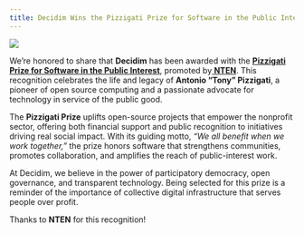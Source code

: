 ```yaml
---
title: Decidim Wins the Pizzigati Prize for Software in the Public Interest
---
```

![](/uploads/post-linkedin-7-.png)

We’re honored to share that **Decidim** has been awarded with the **[Pizzigati Prize for Software in the Public Interest](https://www.nten.org/change/pizzigati-prize)**, promoted by[ **NTEN**](https://www.nten.org/change/pizzigati-prize). This recognition celebrates the life and legacy of **Antonio “Tony” Pizzigati**, a pioneer of open source computing and a passionate advocate for technology in service of the public good.

The **Pizzigati Prize** uplifts open-source projects that empower the nonprofit sector, offering both financial support and public recognition to initiatives driving real social impact. With its guiding motto, *“We all benefit when we work together,”* the prize honors software that strengthens communities, promotes collaboration, and amplifies the reach of public-interest work.

At Decidim, we believe in the power of participatory democracy, open governance, and transparent technology. Being selected for this prize is a reminder of the importance of collective digital infrastructure that serves people over profit.

Thanks to **NTEN** for this recognition!
